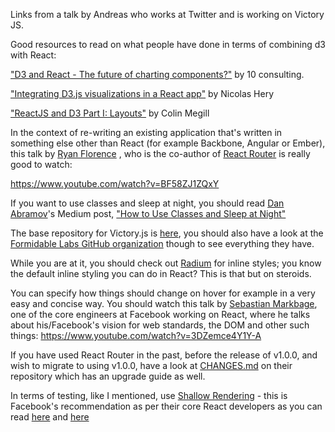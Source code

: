 Links from a talk by Andreas who works at Twitter and is working on Victory JS.

Good resources to read on what people have done in terms of combining d3
with React:

["D3 and React - The future of charting components?"](http://10consulting.com/2014/02/19/d3-plus-reactjs-for-charting) by 10 consulting.


["Integrating D3.js visualizations in a React app"](http://nicolashery.com/integrating-d3js-visualizations-in-a-react-app) by Nicolas Hery


["ReactJS and D3 Part I: Layouts"](http://formidable.com/blog/2015/05/21/react-d3-layouts) by Colin Megill

In the context of re-writing an existing application that's written in something else other than React (for example Backbone, Angular or Ember),
this talk by [Ryan Florence](https://twitter.com/ryanflorence) , who is the
co-author of [React Router](https://github.com/rackt/react-router) is
really good to watch:

https://www.youtube.com/watch?v=BF58ZJ1ZQxY

If you want to use classes and sleep at night, you should read [Dan Abramov](https://twitter.com/dan_abramov)'s Medium post, ["How to Use Classes and
Sleep at Night"](https://medium.com/@dan_abramov/how-to-use-classes-and-sleep-at-night-9af8de78ccb4)



The base repository for Victory.js is [here](https://github.com/FormidableLabs/victory), you should also have a look at
the [Formidable Labs GitHub organization](https://github.com/FormidableLabs)
though to see everything they have.

While you are at it, you should check
out [Radium](https://github.com/FormidableLabs/radium) for inline styles;
you know the default inline styling you can do in React? This is that but
on steroids.

You can specify how things should change on hover for example in a very easy and concise way.
You should watch this talk by [Sebastian Markbage](https://twitter.com/sebmarkbage), one of the core engineers at Facebook working on React, where he talks about his/Facebook's vision for web standards, the DOM and other such things:
https://www.youtube.com/watch?v=3DZemce4Y1Y-A


If you have used React Router in the past, before the release of v1.0.0, and wish to migrate to using v1.0.0, have a look at [CHANGES.md](https://github.com/rackt/react-router/blob/master/CHANGES.md) on their repository which has an upgrade guide as well.

In terms of testing, like I mentioned, use [Shallow Rendering](https://facebook.github.io/react/docs/test-utils.html#shallow-rendering) -
this is Facebook's recommendation as per their core React developers as you
can read [here](https://discuss.reactjs.org/t/whats-the-prefered-way-to-test-react-js-components/26/2)
and [here](https://twitter.com/sebmarkbage/status/642376876070207488)
